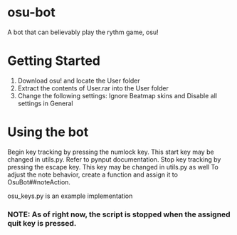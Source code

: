 # osu-bot
 A bot that can believably play the rythm game, osu!


# Getting Started
1) Download osu! and locate the User folder
2) Extract the contents of User.rar into the User folder
3) Change the following settings: Ignore Beatmap skins and Disable all settings in General


# Using the bot
Begin key tracking by pressing the numlock key. This start key may be changed in utils.py. Refer to pynput documentation.
Stop key tracking by pressing the escape key. This key may be changed in utils.py as well
To adjust the note behavior, create a function and assign it to OsuBot##noteAction.

osu_keys.py is an example implementation
### NOTE: As of right now, the script is stopped when the assigned quit key is pressed.
